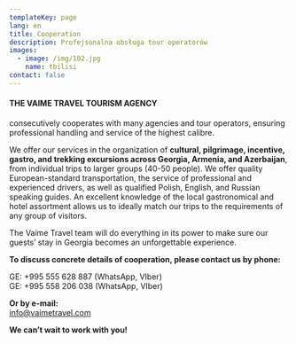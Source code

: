 ```yaml
---
templateKey: page
lang: en
title: Cooperation
description: Profejsonalna obsługa tour operatorów
images:
  - image: /img/102.jpg
    name: tbilisi
contact: false
---
```

#### THE VAIME TRAVEL TOURISM AGENCY

consecutively cooperates with many agencies and tour operators, ensuring professional handling and service of the highest calibre.


We offer our services in the organization of **cultural, pilgrimage, incentive, gastro, and trekking excursions across Georgia, Armenia, and Azerbaijan**, from individual trips to larger groups (40-50 people). We offer quality European-standard transportation, the service of professional and experienced drivers, as well as qualified Polish, English, and Russian speaking guides. An excellent knowledge of the local gastronomical and
hotel assortment allows us to ideally match our trips to the requirements of any group of visitors.


The Vaime Travel team will do everything in its power to make sure our guests’ stay in
Georgia becomes an unforgettable experience.

**To discuss concrete details of cooperation, please contact us by phone:**

GE: +995 555 628 887 (WhatsApp, VIber)\
GE: +995 558 206 038 (WhatsApp, VIber)


**Or by e-mail:**\
info@vaimetravel.com

**We can’t wait to work with you!**